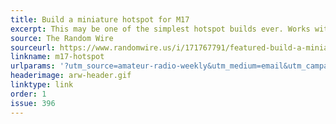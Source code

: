 ```yaml
---
title: Build a miniature hotspot for M17
excerpt: This may be one of the simplest hotspot builds ever. Works with D-STAR, YSF, M17, DMR, P25, NXDN, and POCSAG.
source: The Random Wire
sourceurl: https://www.randomwire.us/i/171767791/featured-build-a-miniature-hotspot-for-m
linkname: m17-hotspot
urlparams: '?utm_source=amateur-radio-weekly&utm_medium=email&utm_campaign=newsletter'
headerimage: arw-header.gif
linktype: link
order: 1
issue: 396
---
```

